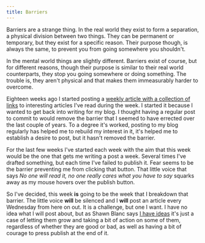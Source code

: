```yaml
---
title: Barriers
---
```

Barriers are a strange thing. In the real world they exist to form a separation, a physical division between two things. They can be permanent or temporary, but they exist for a specific reason. Their purpose though, is always the same, to prevent you from going somewhere you shouldn't.

In the mental world things are slightly different. Barriers exist of course, but for different reasons, though their purpose is similar to their real world counterparts, they stop you going somewhere or doing something. The trouble is, they aren't physical and that makes them immeasurably harder to overcome.

Eighteen weeks ago I started posting a <a href="http://philbowell.com/category/week-in-links/">weekly article with a collection of links</a> to interesting articles I've read during the week. I started it because I wanted to get back into writing for my blog. I thought having a regular post to commit to would remove the barrier that I seemed to have errected over the last couple of years. To a degree it's worked, posting to my blog regularly has helped me to rebuild my interest in it, it's helped me to establish a desire to post, but it hasn't removed the barrier.

For the last few weeks I've started each week with the aim that this week would be the one that gets me writing a post a week. Several times I've drafted something, but each time I've failed to publish it. Fear seems to be the barrier preventing me from clicking that button. That little voice that says _No one will read it, no one really cares what you have to say_ squarks away as my mouse hovers over the publish button.

So I've decided, this week <strong>is</strong> going to be the week that I breakdown that barrier. The little voice <strong>will</strong> be silenced and I <strong>will</strong> post an article every Wednesday from here on out. It is a challenge, but one I want. I have no idea what I will post about, but as Shawn Blanc says <a href="http://shawnblanc.net/2015/06/you-have-ideas/">I have ideas</a> it's just a case of letting them grow and taking a bit of action on some of them, regardless of whether they are good or bad, as well as having a bit of courage to press publish at the end of it.
